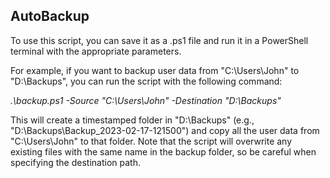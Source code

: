 <h2>AutoBackup</h2>
To use this script, you can save it as a .ps1 file and run it in a PowerShell terminal with the appropriate parameters. 

For example, if you want to backup user data from "C:\Users\John" to "D:\Backups", you can run the script with the following command:

<i>.\backup.ps1 -Source "C:\Users\John" -Destination "D:\Backups"</i>

This will create a timestamped folder in "D:\Backups" (e.g., "D:\Backups\Backup_2023-02-17-121500") and copy all the user data from "C:\Users\John" to that folder. Note that the script will overwrite any existing files with the same name in the backup folder, so be careful when specifying the destination path.
